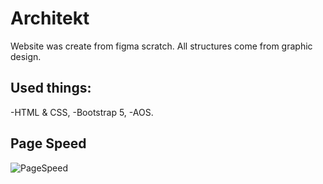 # Architekt
Website was create from figma scratch.
All structures come from graphic design.

## Used things:
-HTML & CSS,
-Bootstrap 5,
-AOS.

## Page Speed
![PageSpeed](https://github.com/kacperziubinsky/Architekt/assets/103055502/c0411608-8941-47af-b46e-ef4f7d8e43b2)
